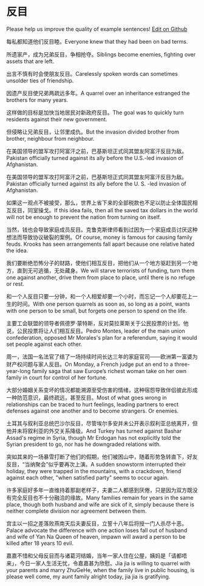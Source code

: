 # 反目

Please help us improve the quality of example sentences! [Edit on Github](https://github.com/jiyushe/jiyu-example-sentence-source/blob/main/chinese/fanmu.md)

<p><span class="chinese">每私都知道他们反目睦。</span><span class="english">Everyone knew that they had been on bad terms.</span></p>

<p><span class="chinese">所遗家产，成为兄弟反目，争相抢夺。</span><span class="english">Siblings become enemies, fighting over assets that are left.</span></p>

<p><span class="chinese">出言不慎有时会使朋友反目。</span><span class="english">Carelessly spoken words can sometimes unsolder ties of friendship.</span></p>

<p><span class="chinese">因遗产反目使兄弟两疏远多年。</span><span class="english">A quarrel over an inheritance estranged the brothers for many years.</span></p>

<p><span class="chinese">这样做的目标是加快当地居民对新政府反目。</span><span class="english">The goal was to quickly turn residents against their new government.</span></p>

<p><span class="chinese">但侵略让兄弟反目，让邻里成仇。</span><span class="english">But the invasion divided brother from brother, neighbour from neighbour.</span></p>

<p><span class="chinese">在美国领导的盟军攻打阿富汗之前，巴基斯坦正式同其盟友阿富汗反目为敌。</span><span class="english">Pakistan officially turned against its ally before the U.S.-led invasion of Afghanistan.</span></p>

<p><span class="chinese">在美国领导的盟军攻打阿富汗之前，巴基斯坦正式同其盟友阿富汗反目为敌。</span><span class="english">Pakistan officially turned against its ally before the U. S. -led invasion of Afghanistan.</span></p>

<p><span class="chinese">如果这一观点不被接受，那么，世界上省下来的全部税款也不足以防止全体国民相互反目，同室操戈。</span><span class="english">If this idea fails, then all the saved tax dollars in the world will not be enough to prevent the nation from turning on itself.</span></p>

<p><span class="chinese">当然，钱也会导致家庭成员反目。克鲁克斯律师看到过因为一个家庭成员讨厌这种想法而导致协议破裂的案例。</span><span class="english">Of course, money is famous for causing family feuds. Krooks has seen arrangements fall apart because one relative hated the idea.</span></p>

<p><span class="chinese">我们要断绝恐怖分子的财路，使他们相互反目，把他们从一个地方驱赶到另一个地方，直到无可逃循，无处藏身。</span><span class="english">We will starve terrorists of funding, turn them one against another, drive them from place to place, until there is no refuge or rest.</span></p>

<p><span class="chinese">和一个人反目只要一分钟，和一个人相爱却要一个小时，而忘记一个人却要花上一生的时间。</span><span class="english">With one person quarrels as soon as, so long as a point, wants with one person to be small, but forgets one person to spend on the life.</span></p>

<p><span class="chinese">主要工会联盟的领导者佩德罗·蒙特斯，反对莫拉莱斯关于公民投票的计划。他说，公民投票将让人们相互反目。</span><span class="english">Pedro Montes, leader of the main union confederation, opposed Mr Morales's plan for a referendum, saying it would set people against each other.</span></p>

<p><span class="chinese">周一，法国一名法官了结了一场持续时间长达三年的家庭官司——欧洲第一富婆为财产权问题与家人反目。</span><span class="english">On Monday, a French judge put an end to a three-year-long family saga that saw Europe’s richest woman take on her own family in court for control of her fortune.</span></p>

<p><span class="chinese">大部分婚姻关系变坏的情况都能溯源至受伤害的情绪，这种宿怨导致伴侣彼此形成一种防范意识，最终疏远，甚至反目。</span><span class="english">Most of what goes wrong in relationships can be traced to hurt feelings, leading partners to erect defenses against one another and to become strangers. Or enemies.</span></p>

<p><span class="chinese">土耳其与叙利亚总统巴沙尔反目，尽管埃尔多安并未公开表示叙利亚总统离开，但他并未将叙利亚的外交关系降级。</span><span class="english">And Turkey has turned against Bashar Assad's regime in Syria, though Mr Erdogan has not explicitly told the Syrian president to go, nor has he downgraded relations with.</span></p>

<p><span class="chinese">突如其来的一场暴雪打断了他们的假期，他们被困山中，随着形势急转直下，好友反目，“当纳聚会”似乎要再次上演。</span><span class="english">A sudden snowstorm interrupted their holiday, they were trapped in the mountains, with a crackdown, friend against each other, "when satisfied party" seems to occur again.</span></p>

<p><span class="chinese">许多家庭好多年一直维持着那副老样子，夫妻二人都感到厌倦，只是因为双方既没有完全反目也不十分融洽的缘故。</span><span class="english">Many families remain for years in the same place, though both husband and wife are sick of it, simply because there is neither complete division nor agreement between them.</span></p>

<p><span class="chinese">宫主以一招之差落败燕南天后夫妻反目，立誓十八年后将授一门人杀尽十恶。</span><span class="english">Palace advocate the difference with one action loses fall out of husband and wife of Yan Na Queen of heaven, impawn will award a person to be killed after 18 years 10 evil.</span></p>

<p><span class="chinese">嘉嘉不惜和父母反目而与诸葛河结婚，当年一家人住在公屋，姨妈是「请都唔来」，今日一家人生活无忧，令嘉嘉甚为欣慰。</span><span class="english">Jia jia is willing to quarrel with your parents and marry ZhuGeHe, when the family live in public housing, is please well come, my aunt family alright today, jia jia is gratifying.</span></p>

